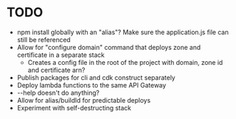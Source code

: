# TODO

- npm install globally with an "alias"? Make sure the application.js file can still be referenced
- Allow for "configure domain" command that deploys zone and certificate in a separate stack
  - Creates a config file in the root of the project with domain, zone id and certificate arn?
- Publish packages for cli and cdk construct separately
- Deploy lambda functions to the same API Gateway
- --help doesn't do anything?
- Allow for alias/buildId for predictable deploys
- Experiment with self-destructing stack
